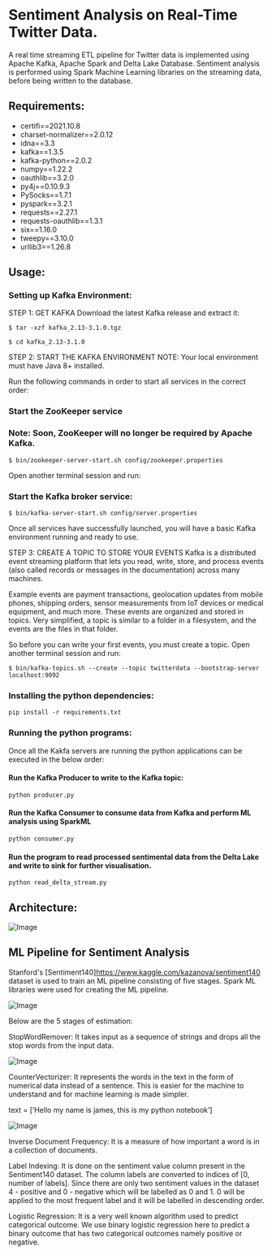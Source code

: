 # Sentiment Analysis on Real-Time Twitter Data.

A real time streaming ETL pipeline for Twitter data is implemented using Apache Kafka, Apache Spark and Delta Lake Database. Sentiment analysis is performed using Spark Machine Learning libraries on the streaming data, before being written to the database.

## Requirements:

* certifi==2021.10.8
* charset-normalizer==2.0.12
* idna==3.3
* kafka==1.3.5
* kafka-python==2.0.2
* numpy==1.22.2
* oauthlib==3.2.0
* py4j==0.10.9.3
* PySocks==1.7.1
* pyspark==3.2.1
* requests==2.27.1
* requests-oauthlib==1.3.1
* six==1.16.0
* tweepy==3.10.0
* urllib3==1.26.8


## Usage:

### Setting up Kafka Environment:

STEP 1: GET KAFKA
Download the latest Kafka release and extract it:

```
$ tar -xzf kafka_2.13-3.1.0.tgz

$ cd kafka_2.13-3.1.0 
```


STEP 2: START THE KAFKA ENVIRONMENT
NOTE: Your local environment must have Java 8+ installed.

Run the following commands in order to start all services in the correct order:

### Start the ZooKeeper service
### Note: Soon, ZooKeeper will no longer be required by Apache Kafka.
```
$ bin/zookeeper-server-start.sh config/zookeeper.properties
```

Open another terminal session and run:

### Start the Kafka broker service:
```
$ bin/kafka-server-start.sh config/server.properties
```
Once all services have successfully launched, you will have a basic Kafka environment running and ready to use.

STEP 3: CREATE A TOPIC TO STORE YOUR EVENTS
Kafka is a distributed event streaming platform that lets you read, write, store, and process events (also called records or messages in the documentation) across many machines.

Example events are payment transactions, geolocation updates from mobile phones, shipping orders, sensor measurements from IoT devices or medical equipment, and much more. These events are organized and stored in topics. Very simplified, a topic is similar to a folder in a filesystem, and the events are the files in that folder.

So before you can write your first events, you must create a topic. Open another terminal session and run:
```
$ bin/kafka-topics.sh --create --topic twitterdata --bootstrap-server localhost:9092
```


### Installing the python dependencies:
```
pip install -r requirements.txt
```

### Running the python programs:

Once all the Kakfa servers are running the python applications can be executed in the below order:

#### Run the Kafka Producer to write to the Kafka topic:
```
python producer.py
```
#### Run the Kafka Consumer to consume data from Kafka and perform ML analysis using SparkML
```
python consumer.py
```

#### Run the program to read processed sentimental data from the Delta Lake and write to sink for further visualisation.
```
python read_delta_stream.py
```

## Architecture:

![Image](https://github.com/madhavms/Twitter-Sentiment-Analyser/blob/main/Images/Architecture.jpg?raw=true)

## ML Pipeline for Sentiment Analysis

Stanford's [Sentiment140]https://www.kaggle.com/kazanova/sentiment140 dataset is used to train an ML pipeline consisting of five stages. Spark ML libraries were used for creating the ML pipeline. 

![Image](https://github.com/madhavms/Twitter-Sentiment-Analyser/blob/main/Images/ML%20Pipeline.jpg)

Below are the 5 stages of estimation:

StopWordRemover: It takes input as a sequence of strings and drops all the stop words from the input data.

![Image](https://github.com/madhavms/Twitter-Sentiment-Analyser/blob/main/Images/StopWordRemover.png)


CounterVectorizer: It represents the words in the text in the form of numerical data instead of a sentence. This is easier for the machine to understand and for machine learning is made simpler.
	
text = [‘Hello my name is james, this is my python notebook’]

![Image](https://github.com/madhavms/Twitter-Sentiment-Analyser/blob/main/Images/CounterVectorizer.png)


Inverse Document Frequency: It is a measure of how important a word is in a collection of  documents.

Label Indexing: It is done on the sentiment value column present in the Sentiment140 dataset. The column labels are converted to indices of [0, number of labels]. Since there are only two sentiment values in the dataset 4 - positive and 0 - negative which will be labelled as 0 and 1. 0 will be applied to the most frequent label and it will be labelled in descending order.

Logistic Regression: It is a very well known algorithm used to predict categorical outcome. We use binary logistic regression here to predict a binary outcome that has two categorical outcomes namely positive or negative.






